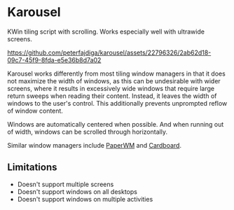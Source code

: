 # Karousel
KWin tiling script with scrolling. Works especially well with ultrawide screens.

https://github.com/peterfajdiga/karousel/assets/22796326/2ab62d18-09c7-45f9-8fda-e5e36b8d7a02

Karousel works differently from most tiling window managers in that it does not maximize the width
of windows, as this can be undesirable with wider screens, where it results in excessively wide
windows that require large return sweeps when reading their content.
Instead, it leaves the width of windows to the user's control. This additionally prevents
unprompted reflow of window content.

Windows are automatically centered when possible. And when running out of width, windows can be
scrolled through horizontally.

Similar window managers include [PaperWM](https://github.com/paperwm/PaperWM) and
[Cardboard](https://gitlab.com/cardboardwm/cardboard).

## Limitations
- Doesn't support multiple screens
- Doesn't support windows on all desktops
- Doesn't support windows on multiple activities
